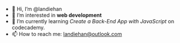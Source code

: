 - 👋 Hi, I’m @landiehan
- 👀 I’m interested in **web development**
- 🌱 I’m currently learning *Create a Back-End App with JavaScript* on codecademy.
- 📫 How to reach me: landiehan@outlook.com
<!---
- 💞️ I’m looking to collaborate on ...
--->

<!---
landiehan/landiehan is a ✨ special ✨ repository because its `README.md` (this file) appears on your GitHub profile.
You can click the Preview link to take a look at your changes.
--->
